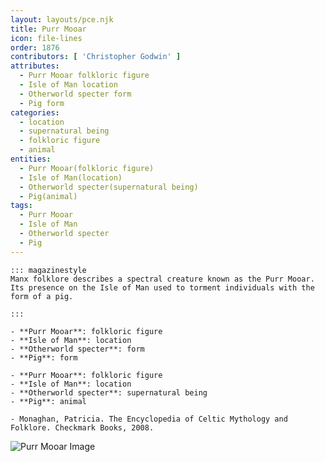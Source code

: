 ```yaml
---
layout: layouts/pce.njk
title: Purr Mooar
icon: file-lines
order: 1876
contributors: [ 'Christopher Godwin' ]
attributes:
  - Purr Mooar folkloric figure
  - Isle of Man location
  - Otherworld specter form
  - Pig form
categories:
  - location
  - supernatural being
  - folkloric figure
  - animal
entities:
  - Purr Mooar(folkloric figure)
  - Isle of Man(location)
  - Otherworld specter(supernatural being)
  - Pig(animal)
tags:
  - Purr Mooar
  - Isle of Man
  - Otherworld specter
  - Pig
---
```

``` tab [group1:Info]
::: magazinestyle
Manx folklore describes a spectral creature known as the Purr Mooar. Its presence on the Isle of Man used to torment individuals with the form of a pig.

:::
```
``` tab [group1:Attributes]
- **Purr Mooar**: folkloric figure
- **Isle of Man**: location
- **Otherworld specter**: form
- **Pig**: form
```
``` tab [group1:Entities]
- **Purr Mooar**: folkloric figure
- **Isle of Man**: location
- **Otherworld specter**: supernatural being
- **Pig**: animal
```
``` tab [group1:Sources]
- Monaghan, Patricia. The Encyclopedia of Celtic Mythology and Folklore. Checkmark Books, 2008.
```
![Purr Mooar Image]([None])
